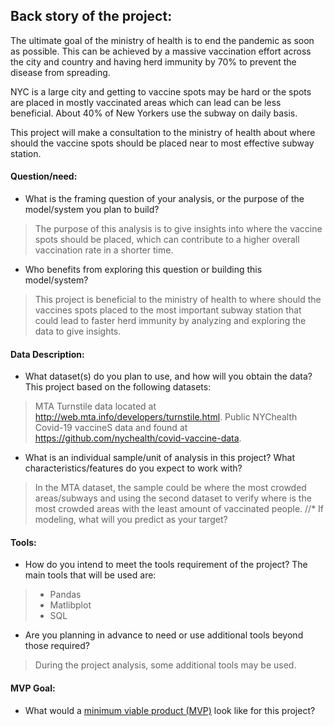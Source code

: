 ## Back story of the project:
The ultimate goal of the ministry of health is to end the pandemic as soon as possible. This can be achieved by a massive vaccination effort across the city and country and having herd immunity by 70% to prevent the disease from spreading.
  
NYC is a large city and getting to vaccine spots may be hard or the spots are placed in mostly vaccinated areas which can lead can be less beneficial. 
About 40% of New Yorkers use the subway on daily basis.

This project will make a consultation to the ministry of health about where should the vaccine spots should be placed near to most effective subway station.


 
#### Question/need:
* What is the framing question of your analysis, or the purpose of the model/system you plan to build? 
 > The purpose of this analysis is to give insights into where the vaccine spots should be placed, which can contribute to a higher overall vaccination rate in a shorter time.

* Who benefits from exploring this question or building this model/system?
> This project is beneficial to the ministry of health to where should the vaccines spots placed to the most important subway station that could lead to faster herd immunity by analyzing and exploring the data to give insights.

#### Data Description:
* What dataset(s) do you plan to use, and how will you obtain the data?
This project based on the following datasets:

>MTA Turnstile data located at http://web.mta.info/developers/turnstile.html.
Public NYChealth Covid-19 vaccineS data and found at https://github.com/nychealth/covid-vaccine-data.

* What is an individual sample/unit of analysis in this project? What characteristics/features do you expect to work with? 
> In the MTA dataset, the sample could be where the most crowded areas/subways and using the second dataset to verify where is the most crowded areas with the least amount of vaccinated people.
//* If modeling, what will you predict as your target?

#### Tools:
* How do you intend to meet the tools requirement of the project? 
The main tools that will be used are:
> - Pandas
> - Matlibplot
> - SQL

* Are you planning in advance to need or use additional tools beyond those required?
> During the project analysis, some additional tools may be used.
#### MVP Goal:
* What would a [minimum viable product (MVP)](./mvp.md) look like for this project?
